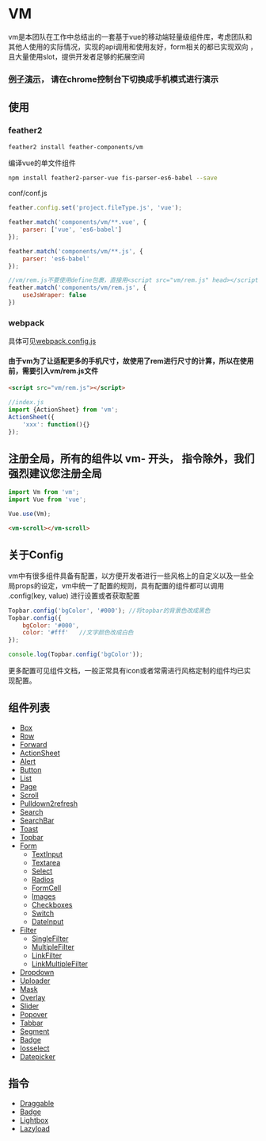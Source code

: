 VM
================
vm是本团队在工作中总结出的一套基于vue的移动端轻量级组件库，考虑团队和其他人使用的实际情况，实现的api调用和使用友好，form相关的都已实现双向
，且大量使用slot，提供开发者足够的拓展空间

### [例子演示](//vmui.github.io)， 请在chrome控制台下切换成手机模式进行演示

## 使用

###  feather2

```sh
feather2 install feather-components/vm
```

编译vue的单文件组件

```sh
npm install feather2-parser-vue fis-parser-es6-babel --save
```

conf/conf.js

```js
feather.config.set('project.fileType.js', 'vue');

feather.match('components/vm/**.vue', {
    parser: ['vue', 'es6-babel']
});

feather.match('components/vm/**.js', {
    parser: 'es6-babel'
});

//vm/rem.js不要使用define包裹，直接用<script src="vm/rem.js" head></script>的方式引入
feather.match('components/vm/rem.js', {
    useJsWraper: false
})
```

### webpack

具体可见[webpack.config.js](./examples/webpack.config.js)

#### 由于vm为了让适配更多的手机尺寸，故使用了rem进行尺寸的计算，所以在使用前，需要引入vm/rem.js文件

```html
<script src="vm/rem.js"></script>
```

```js
//index.js
import {ActionSheet} from 'vm';
ActionSheet({
    'xxx': function(){}
});
```

## 注册全局，所有的组件以 vm- 开头， 指令除外，我们强烈建议您注册全局

```js
import Vm from 'vm';
import Vue from 'vue';

Vue.use(Vm);
```

```html
<vm-scroll></vm-scroll>
```

## 关于Config

vm中有很多组件具备有配置，以方便开发者进行一些风格上的自定义以及一些全局props的设定，vm中统一了配置的规则，具有配置的组件都可以调用 .config(key, value) 进行设置或者获取配置

```js
Topbar.config('bgColor', '#000'); //将topbar的背景色改成黑色
Topbar.config({
    bgColor: '#000',
    color: '#fff'   //文字颜色改成白色
});

console.log(Topbar.config('bgColor'));
```

更多配置可见组件文档，一般正常具有icon或者常需进行风格定制的组件均已实现配置。

## 组件列表

* [Box](./doc/box.md)
* [Row](./doc/row.md)
* [Forward](./doc/forward.md)
* [ActionSheet](./doc/actionsheet.md)
* [Alert](./doc/alert.md)
* [Button](./doc/button.md)
* [List](./doc/list.md)
* [Page](./doc/page.md)
* [Scroll](./doc/scroll.md)
* [Pulldown2refresh](./doc/pulldown2refresh.md)
* [Search](./doc/search.md)
* [SearchBar](./doc/searchbar.md)
* [Toast](./doc/toast.md)
* [Topbar](./doc/topbar.md)
* [Form](./doc/form.md)
    * [TextInput](./doc/textinput.md)
    * [Textarea](./doc/textarea.md)
    * [Select](./doc/select.md)
    * [Radios](./doc/radios.md)
    * [FormCell](./doc/formcell.md)
    * [Images](./doc/images.md)
    * [Checkboxes](./doc/checkboxes.md)
    * [Switch](./doc/switch.md)
    * [DateInput](./doc/dateinput.md)
* [Filter](./doc/filter.md)
    * [SingleFilter](./doc/single.md)
    * [MultipleFilter](./doc/multiple.md)
    * [LinkFilter](./doc/link.md)
    * [LinkMultipleFilter](./doc/link-multiple.md)
* [Dropdown](./doc/dropdown.md)
* [Uploader](./doc/uploader.md)
* [Mask](./doc/mask.md)
* [Overlay](./doc/overlay.md)
* [Slider](./doc/slider.md)
* [Popover](./doc/popover.md)
* [Tabbar](./doc/tabbar.md)
* [Segment](./doc/segment.md)
* [Badge](./doc/badge.md)
* [Iosselect](./doc/iosselect.md)
* [Datepicker](./doc/datepicker.md)

## 指令

* [Draggable](./doc/draggable.md)
* [Badge](./doc/badge.md)
* [Lightbox](./doc/lightbox.md)
* [Lazyload](./doc/lazyload.md)
